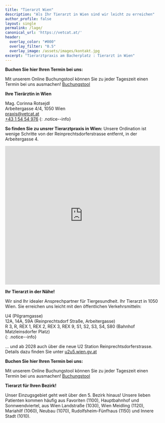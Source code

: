 ```yaml
---
title: "Tierarzt Wien"
description: "Als Ihr Tierarzt in Wien sind wir leicht zu erreichen"
author_profile: false
layout: single
permalink: /lage/
canonical_url: 'https://vetcat.at/'
header:
  overlay_color: "#000"
  overlay_filter: "0.5"
  overlay_image: /assets/images/kontakt.jpg
excerpt: "Tierarztpraxis am Bacherplatz : Tierarzt in Wien"
---
```


**Buchen Sie hier Ihren Termin bei uns:**

Mit unserem Online Buchungstool können Sie zu jeder Tageszeit einen Termin bei uns ausmachen!
[Buchungstool](./buchungstool.md)

**Ihre Tierärztin in Wien**

Mag. Corinna Rotsejdl  
Arbeitergasse 4/4, 1050 Wien  
<i class="fas fa-fw fa-envelope"></i> <a href="mailto:praxis@vetcat.at">praxis@vetcat.at</a>  
<i class="fas fa-fw fa-phone"></i> <a href="tel: + 43 1 54 54 976">+43 1 54 54 976</a>
{: .notice--info}



**So finden Sie zu unsrer Tierarztpraxis in Wien:**
Unsere Ordination ist wenige Schritte von der Reinprechtsdorferstrasse entfernt, in der Arbeitergasse 4.


<iframe src="https://www.google.com/maps/embed?pb=!1m18!1m12!1m3!1d2660.017492576028!2d16.35221241598973!3d48.187014455694914!2m3!1f0!2f0!3f0!3m2!1i1024!2i768!4f13.1!3m3!1m2!1s0x476da82f2e762efb%3A0x205402a529b2d653!2sTierambulatorium%20am%20Bacherplatz!5e0!3m2!1sde!2sat!4v1650568162198!5m2!1sde!2sat" width="100%" height="450" style="border:0;" allowfullscreen="" loading="lazy" referrerpolicy="no-referrer-when-downgrade"></iframe>


**Ihr Tierarzt in der Nähe!**

Wir sind Ihr idealer Ansprechpartner für Tiergesundheit. Ihr Tierarzt in 1050 Wien.
Sie erreichen uns leicht mit den öffentlichen Verkehrsmitteln:
<div>
  <i class="fa-solid fa-fw fa-train-subway"></i> U4 (Pilgramgasse)<br />
  <i class="fa-solid fa-fw fa-bus"></i> 12A, 14A, 59A (Reinprechtsdorf Straße, Arbeitergasse)<br />
  <i class="fa-solid fa-fw fa-train"></i> R 3, R, REX 1, REX 2, REX 3, REX 9, S1, S2, S3, S4, S80 (Bahnhof Matzleinsdorfer Platz)
</div>{: .notice--info}


... und ab 2028 auch über die neue U2 Station Reinprechtsdorferstrasse. Details dazu finden Sie unter [u2u5.wien.gv.at](https://u2u5.wien.gv.at)


**Buchen Sie hier Ihren Termin bei uns:**

Mit unserem Online Buchungstool können Sie zu jeder Tageszeit einen Termin bei uns ausmachen!
[Buchungstool](./buchungstool.md)

**Tierarzt für Ihren Bezirk!**

Unser Einzugsgebiet geht weit über den 5. Bezirk hinaus!
Unsere lieben Patienten kommen häufig aus Favoriten (1100), Hauptbahnhof und Sonnwendviertel, aus Wien Landstraße (1030), Wien Meidling (1120), Mariahilf (1060), Neubau (1070), Rudolfsheim-Fünfhaus (1150) und Innere Stadt (1010).